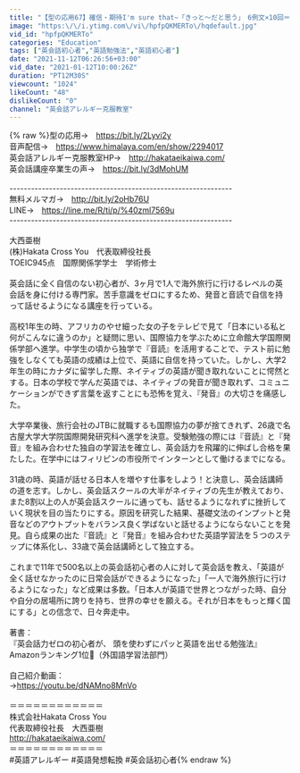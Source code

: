 ```yaml
---
title: "【型の応用67】確信・期待I'm sure that~「きっと〜だと思う」　6例文×10回＝60回音読"
image: "https:\/\/i.ytimg.com\/vi\/hpfpQKMERTo\/hqdefault.jpg"
vid_id: "hpfpQKMERTo"
categories: "Education"
tags: ["英会話初心者","英語勉強法","英語初心者"]
date: "2021-11-12T06:26:56+03:00"
vid_date: "2021-01-12T10:00:26Z"
duration: "PT12M30S"
viewcount: "1024"
likeCount: "48"
dislikeCount: "0"
channel: "英会話アレルギー克服教室"
---
```

{% raw %}型の応用→　<a rel="nofollow" target="blank" href="https://bit.ly/2Lyvi2y">https://bit.ly/2Lyvi2y</a><br />音声配信→　<a rel="nofollow" target="blank" href="https://www.himalaya.com/en/show/2294017">https://www.himalaya.com/en/show/2294017</a><br />英会話アレルギー克服教室HP→　<a rel="nofollow" target="blank" href="http://hakataeikaiwa.com/">http://hakataeikaiwa.com/</a><br />英会話講座卒業生の声→　<a rel="nofollow" target="blank" href="https://bit.ly/3dMohUM">https://bit.ly/3dMohUM</a><br /><br />--------------------------------------------------------------<br />無料メルマガ→　<a rel="nofollow" target="blank" href="http://bit.ly/2oHb76U">http://bit.ly/2oHb76U</a><br />LINE→　<a rel="nofollow" target="blank" href="https://line.me/R/ti/p/%40zml7569u">https://line.me/R/ti/p/%40zml7569u</a><br />--------------------------------------------------------------<br /><br />大西亜樹<br />(株)Hakata Cross You　代表取締役社長<br />TOEIC945点　国際関係学学士　学術修士<br /><br />英会話に全く自信のない初心者が、3ヶ月で1人で海外旅行に行けるレベルの英会話を身に付ける専門家。苦手意識をゼロにするため、発音と音読で自信を持って話せるようになる講座を行っている。<br /><br />高校1年生の時、アフリカのやせ細った女の子をテレビで見て「日本にいる私と何がこんなに違うのか」と疑問に思い、国際協力を学ぶために立命館大学国際関係学部へ進学。中学生の頃から独学で『音読』を活用することで、テスト前に勉強をしなくても英語の成績は上位で、英語に自信を持っていた。しかし、大学2年生の時にカナダに留学した際、ネイティブの英語が聞き取れないことに愕然とする。日本の学校で学んだ英語では、ネイティブの発音が聞き取れず、コミュニケーションができず言葉を返すことにも恐怖を覚え、『発音』の大切さを痛感した。<br /><br />大学卒業後、旅行会社のJTBに就職するも国際協力の夢が捨てきれず、26歳で名古屋大学大学院国際開発研究科へ進学を決意。受験勉強の際には『音読』と『発音』を組み合わせた独自の学習法を確立し、英会話力を飛躍的に伸ばし合格を果たした。在学中にはフィリピンの市役所でインターンとして働けるまでになる。<br /><br />31歳の時、英語が話せる日本人を増やす仕事をしよう！と決意し、英会話講師の道を志す。しかし、英会話スクールの大半がネイティブの先生が教えており、また8割以上の人が英会話スクールに通っても、話せるようになれずに挫折していく現状を目の当たりにする。原因を研究した結果、基礎文法のインプットと発音などのアウトプットをバランス良く学ばないと話せるようにならないことを発見。自ら成果の出た『音読』と『発音』を組み合わせた英語学習法を５つのステップに体系化し、33歳で英会話講師として独立する。<br /><br />これまで11年で500名以上の英会話初心者の人に対して英会話を教え、「英語が全く話せなかったのに日常会話ができるようになった」「一人で海外旅行に行けるようになった」など成果は多数。「日本人が英語で世界とつながった時、自分や自分の居場所に誇りを持ち、世界の幸せを願える。それが日本をもっと輝く国にする」との信念で、日々奔走中。<br /><br />著書：<br />『英会話力ゼロの初心者が、 頭を使わずにパッと英語を出せる勉強法』<br />Amazonランキング1位👑（外国語学習法部門）<br /><br />自己紹介動画：<br />→<a rel="nofollow" target="blank" href="https://youtu.be/dNAMno8MnVo">https://youtu.be/dNAMno8MnVo</a><br /><br />＝＝＝＝＝＝＝＝＝＝＝＝<br />株式会社Hakata Cross You<br />代表取締役社長　大西亜樹<br /><a rel="nofollow" target="blank" href="http://hakataeikaiwa.com/">http://hakataeikaiwa.com/</a><br />＝＝＝＝＝＝＝＝＝＝＝＝<br />#英語アレルギー #英語発想転換 #英会話初心者{% endraw %}
